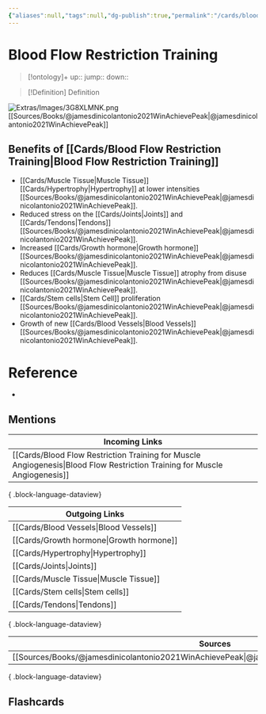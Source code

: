 ```yaml
---
{"aliases":null,"tags":null,"dg-publish":true,"permalink":"/cards/blood-flow-restriction-training/","dgPassFrontmatter":true}
---
```


# Blood Flow Restriction Training

> [!ontology]+
> up:: 
> jump:: 
> down:: 

> [!Definition] Definition

![Extras/Images/3G8XLMNK.png](/img/user/Extras/Images/3G8XLMNK.png)
[[Sources/Books/@jamesdinicolantonio2021WinAchievePeak\|@jamesdinicolantonio2021WinAchievePeak]]

## Benefits of [[Cards/Blood Flow Restriction Training\|Blood Flow Restriction Training]]

- [[Cards/Muscle Tissue\|Muscle Tissue]] [[Cards/Hypertrophy\|Hypertrophy]] at lower intensities [[Sources/Books/@jamesdinicolantonio2021WinAchievePeak\|@jamesdinicolantonio2021WinAchievePeak]].
- Reduced stress on the [[Cards/Joints\|Joints]] and [[Cards/Tendons\|Tendons]] [[Sources/Books/@jamesdinicolantonio2021WinAchievePeak\|@jamesdinicolantonio2021WinAchievePeak]].
- Increased [[Cards/Growth hormone\|Growth hormone]] [[Sources/Books/@jamesdinicolantonio2021WinAchievePeak\|@jamesdinicolantonio2021WinAchievePeak]].
- Reduces [[Cards/Muscle Tissue\|Muscle Tissue]] atrophy from disuse [[Sources/Books/@jamesdinicolantonio2021WinAchievePeak\|@jamesdinicolantonio2021WinAchievePeak]].
- [[Cards/Stem cells\|Stem Cell]] proliferation [[Sources/Books/@jamesdinicolantonio2021WinAchievePeak\|@jamesdinicolantonio2021WinAchievePeak]].
- Growth of new [[Cards/Blood Vessels\|Blood Vessels]] [[Sources/Books/@jamesdinicolantonio2021WinAchievePeak\|@jamesdinicolantonio2021WinAchievePeak]].

# Reference

- 

## Mentions

| Incoming Links                                                                                                                |
| ----------------------------------------------------------------------------------------------------------------------------- |
| [[Cards/Blood Flow Restriction Training for Muscle Angiogenesis\|Blood Flow Restriction Training for Muscle Angiogenesis]] |

{ .block-language-dataview}

| Outgoing Links                              |
| ------------------------------------------- |
| [[Cards/Blood Vessels\|Blood Vessels]]   |
| [[Cards/Growth hormone\|Growth hormone]] |
| [[Cards/Hypertrophy\|Hypertrophy]]       |
| [[Cards/Joints\|Joints]]                 |
| [[Cards/Muscle Tissue\|Muscle Tissue]]   |
| [[Cards/Stem cells\|Stem cells]]         |
| [[Cards/Tendons\|Tendons]]               |

{ .block-language-dataview}

| Sources                                                                                             |
| --------------------------------------------------------------------------------------------------- |
| [[Sources/Books/@jamesdinicolantonio2021WinAchievePeak\|@jamesdinicolantonio2021WinAchievePeak]] |

{ .block-language-dataview}

## Flashcards
